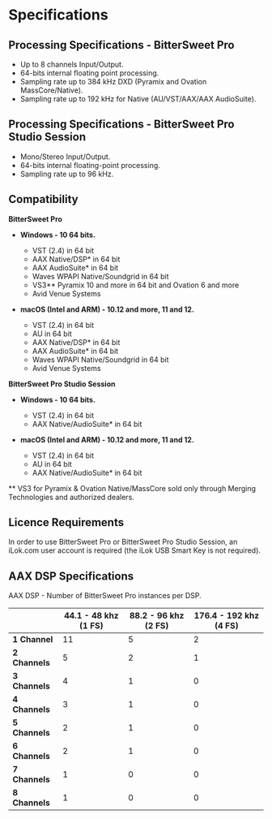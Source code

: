 # Specifications

## Processing Specifications - BitterSweet Pro

*   Up to 8 channels Input/Output.
*   64-bits internal floating point processing.
*   Sampling rate up to 384 kHz DXD (Pyramix and Ovation MassCore/Native).
*   Sampling rate up to 192 kHz for Native (AU/VST/AAX/AAX AudioSuite).

## Processing Specifications - BitterSweet Pro Studio Session

*   Mono/Stereo Input/Output.
*   64-bits internal floating-point processing.
*   Sampling rate up to 96 kHz.

## Compatibility

**BitterSweet Pro**

*   **Windows - 10 64 bits.**
    *   VST (2.4) in 64 bit
    *   AAX Native/DSP\* in 64 bit
    *   AAX AudioSuite\* in 64 bit
    *   Waves WPAPI Native/Soundgrid in 64 bit
    *   VS3\*\* Pyramix 10 and more in 64 bit and Ovation 6 and more
    *   Avid Venue Systems

*   **macOS (Intel and ARM) - 10.12 and more, 11 and 12.**
    *   VST (2.4) in 64 bit
    *   AU in 64 bit
    *   AAX Native/DSP\* in 64 bit
    *   AAX AudioSuite\* in 64 bit
    *   Waves WPAPI Native/Soundgrid in 64 bit
    *   Avid Venue Systems

**BitterSweet Pro Studio Session**

*   **Windows - 10 64 bits.**
    *   VST (2.4) in 64 bit
    *   AAX Native/AudioSuite\* in 64 bit

*   **macOS (Intel and ARM) - 10.12 and more, 11 and 12.**
    *   VST (2.4) in 64 bit
    *   AU in 64 bit
    *   AAX Native/AudioSuite\* in 64 bit
    
\*\* VS3 for Pyramix & Ovation Native/MassCore sold only through Merging Technologies and authorized dealers.

## Licence Requirements

In order to use BitterSweet Pro or BitterSweet Pro Studio Session, an iLok.com user account is required (the iLok USB Smart Key is not required).

## AAX DSP Specifications

AAX DSP - Number of BitterSweet Pro instances per DSP.  

|                   | **44.1 - 48 khz (1 FS)**    | **88.2 - 96 khz (2 FS)** | **176.4 - 192 khz (4 FS)**    |
|-------------------|-----------------------------|--------------------------|-------------------------------|
| **1 Channel**     | 11                          | 5                        | 2                             |
| **2 Channels**    | 5                           | 2                        | 1                             |
| **3 Channels**    | 4                           | 1                        | 0                             |
| **4 Channels**    | 3                           | 1                        | 0                             |
| **5 Channels**    | 2                           | 1                        | 0                             |
| **6 Channels**    | 2                           | 1                        | 0                             |
| **7 Channels**    | 1                           | 0                        | 0                             |
| **8 Channels**    | 1                           | 0                        | 0                             |
